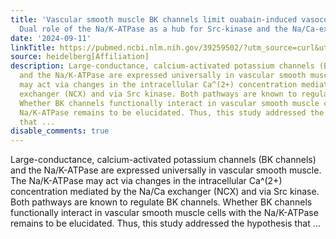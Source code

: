 ```yaml
---
title: 'Vascular smooth muscle BK channels limit ouabain-induced vasocontraction:
  Dual role of the Na/K-ATPase as a hub for Src-kinase and the Na/Ca-exchanger'
date: '2024-09-11'
linkTitle: https://pubmed.ncbi.nlm.nih.gov/39259502/?utm_source=curl&utm_medium=rss&utm_campaign=pubmed-2&utm_content=1FakS-2QOkCT8HsMOQP1bCRQ4YzyumYOmxmF0moLsQ3dFB1E9V&fc=20220326224207&ff=20240911183637&v=2.18.0.post9+e462414
source: heidelberg[Affiliation]
description: Large-conductance, calcium-activated potassium channels (BK channels)
  and the Na/K-ATPase are expressed universally in vascular smooth muscle. The Na/K-ATPase
  may act via changes in the intracellular Ca^(2+) concentration mediated by the Na/Ca
  exchanger (NCX) and via Src kinase. Both pathways are known to regulate BK channels.
  Whether BK channels functionally interact in vascular smooth muscle cells with the
  Na/K-ATPase remains to be elucidated. Thus, this study addressed the hypothesis
  that ...
disable_comments: true
---
```

Large-conductance, calcium-activated potassium channels (BK channels) and the Na/K-ATPase are expressed universally in vascular smooth muscle. The Na/K-ATPase may act via changes in the intracellular Ca^(2+) concentration mediated by the Na/Ca exchanger (NCX) and via Src kinase. Both pathways are known to regulate BK channels. Whether BK channels functionally interact in vascular smooth muscle cells with the Na/K-ATPase remains to be elucidated. Thus, this study addressed the hypothesis that ...